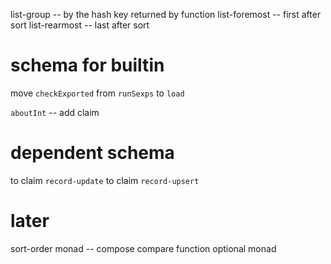 list-group -- by the hash key returned by function
list-foremost -- first after sort
list-rearmost -- last after sort

# schema for builtin

move `checkExported` from `runSexps` to `load`

`aboutInt` -- add claim

# dependent schema

to claim `record-update`
to claim `record-upsert`

# later

sort-order monad -- compose compare function
optional monad
